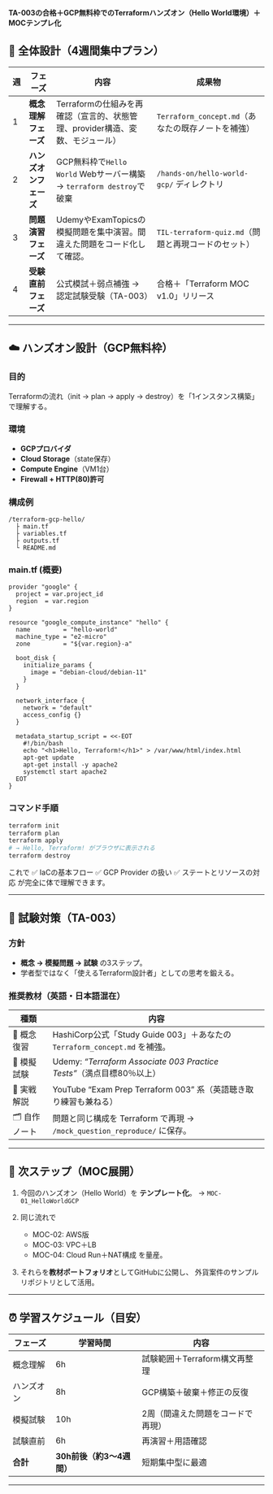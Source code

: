 
**TA-003の合格＋GCP無料枠でのTerraformハンズオン（Hello World環境）＋MOCテンプレ化**


## 🧭 全体設計（4週間集中プラン）

| 週 | フェーズ          | 内容                                                      | 成果物                                   |
| - | ------------- | ------------------------------------------------------- | ------------------------------------- |
| 1 | **概念理解フェーズ**  | Terraformの仕組みを再確認（宣言的、状態管理、provider構造、変数、モジュール）         | `Terraform_concept.md`（あなたの既存ノートを補強）  |
| 2 | **ハンズオンフェーズ** | GCP無料枠で`Hello World` Webサーバー構築 → `terraform destroy`で破棄 | `/hands-on/hello-world-gcp/` ディレクトリ   |
| 3 | **問題演習フェーズ**  | UdemyやExamTopicsの模擬問題を集中演習。間違えた問題をコード化して確認。             | `TIL-terraform-quiz.md`（問題と再現コードのセット） |
| 4 | **受験直前フェーズ**  | 公式模試＋弱点補強 → 認定試験受験（TA-003）                              | 合格＋「Terraform MOC v1.0」リリース           |

---

## ☁️ ハンズオン設計（GCP無料枠）

### 目的

Terraformの流れ（init → plan → apply → destroy）を「1インスタンス構築」で理解する。

### 環境

* **GCPプロバイダ**
* **Cloud Storage**（state保存）
* **Compute Engine**（VM1台）
* **Firewall + HTTP(80)許可**

### 構成例

```
/terraform-gcp-hello/
  ├ main.tf
  ├ variables.tf
  ├ outputs.tf
  └ README.md
```

### main.tf (概要)

```hcl
provider "google" {
  project = var.project_id
  region  = var.region
}

resource "google_compute_instance" "hello" {
  name         = "hello-world"
  machine_type = "e2-micro"
  zone         = "${var.region}-a"

  boot_disk {
    initialize_params {
      image = "debian-cloud/debian-11"
    }
  }

  network_interface {
    network = "default"
    access_config {}
  }

  metadata_startup_script = <<-EOT
    #!/bin/bash
    echo "<h1>Hello, Terraform!</h1>" > /var/www/html/index.html
    apt-get update
    apt-get install -y apache2
    systemctl start apache2
  EOT
}
```

### コマンド手順

```bash
terraform init
terraform plan
terraform apply
# → Hello, Terraform! がブラウザに表示される
terraform destroy
```

これで
✅ IaCの基本フロー
✅ GCP Provider の扱い
✅ ステートとリソースの対応
が完全に体で理解できます。

---

## 📘 試験対策（TA-003）

### 方針

* **概念 → 模擬問題 → 試験** の3ステップ。
* 学者型ではなく「使えるTerraform設計者」としての思考を鍛える。

### 推奨教材（英語・日本語混在）

| 種類       | 内容                                                            |
| -------- | ------------------------------------------------------------- |
| 🧠 概念復習  | HashiCorp公式「Study Guide 003」＋あなたの `Terraform_concept.md` を補強。 |
| 🧩 模擬試験  | Udemy: *“Terraform Associate 003 Practice Tests”*（満点目標80％以上）  |
| 🎯 実戦解説  | YouTube “Exam Prep Terraform 003” 系（英語聴き取り練習も兼ねる）             |
| 🗂 自作ノート | 問題と同じ構成を Terraform で再現 → `/mock_question_reproduce/` に保存。     |

---

## 🧩 次ステップ（MOC展開）

1. 今回のハンズオン（Hello World）を **テンプレート化**。
   → `MOC-01_HelloWorldGCP`
2. 同じ流れで

   * MOC-02: AWS版
   * MOC-03: VPC＋LB
   * MOC-04: Cloud Run＋NAT構成
     を量産。
3. それらを**教材ポートフォリオ**としてGitHubに公開し、
   外貨案件のサンプルリポジトリとして活用。

---

## ⏰ 学習スケジュール（目安）

| フェーズ   | 学習時間              | 内容                  |
| ------ | ----------------- | ------------------- |
| 概念理解   | 6h                | 試験範囲＋Terraform構文再整理 |
| ハンズオン  | 8h                | GCP構築＋破棄＋修正の反復      |
| 模擬試験   | 10h               | 2周（間違えた問題をコードで再現）   |
| 試験直前   | 6h                | 再演習＋用語確認            |
| **合計** | **30h前後（約3〜4週間）** | 短期集中型に最適            |

---
